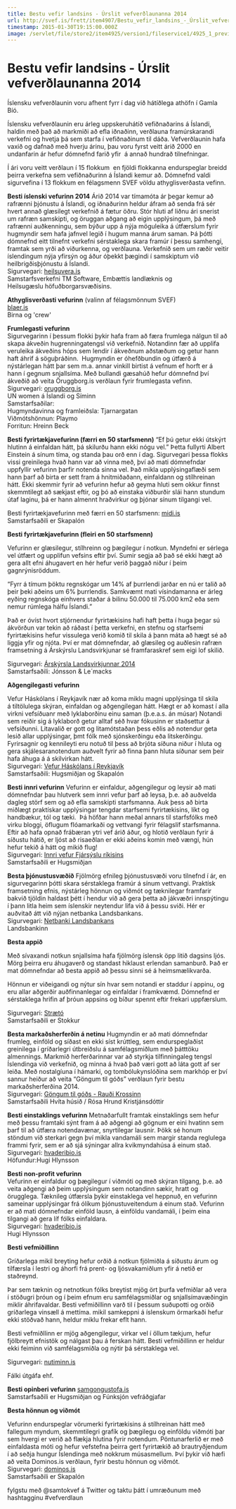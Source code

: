 ```yaml
---
title: Bestu vefir landsins - Úrslit vefverðlaunanna 2014
url: http://svef.is/frett/item4907/Bestu_vefir_landsins_-_Úrslit_vefverðlaunanna_2014
timestamp: 2015-01-30T19:15:00.000Z
image: /servlet/file/store2/item4925/version1/fileservice1/4925_1_preview.jpg
---
```


# Bestu vefir landsins - Úrslit vefverðlaunanna 2014

Íslensku vefverðlaunin voru afhent fyrr í dag við hátíðlega athöfn í Gamla Bíó.

Íslensku vefverðlaunin eru árleg uppskeruhátíð vefiðnaðarins á Íslandi, haldin með það að markmiði að efla iðnaðinn, verðlauna framúrskarandi verkefni og hvetja þá sem starfa í vefiðnaðinum til dáða. Vefverðlaunin hafa vaxið og dafnað með hverju árinu, þau voru fyrst veitt árið 2000 en undanfarin ár hefur dómnefnd farið yfir  á annað hundrað tilnefningar.

Í ári voru veitt verðlaun í 15 flokkum  en fjöldi flokkanna endurspeglar breidd þeirra verkefna sem vefiðnaðurinn á Íslandi kemur að. Dómnefnd valdi sigurvefina í 13 flokkum en félagsmenn SVEF völdu athyglisverðasta vefinn.

**Besti íslenski vefurinn 2014** Árið 2014 var tímamóta ár þegar kemur að rafrænni þjónustu á Íslandi, og iðnaðurinn heldur áfram að senda frá sér hvert annað glæsilegt verkefnið á fætur öðru. Stór hluti af liðnu ári snerist um rafræn samskipti, og öruggan aðgang að eigin upplýsingum, þá með rafrænni auðkenningu, sem býður upp á nýja möguleika á útfærslum fyrir hugmyndir sem hafa jafnvel legið í hugum manna árum saman. Þá þótti dómnefnd eitt tilnefnt verkefni sérstaklega skara framúr í þessu samhengi, framtak sem yrði að viðurkenna, og verðlauna. Verkefnið sem um ræðir veitir íslendingum nýja yfirsýn og áður óþekkt þægindi í samskiptum við heilbrigðisþjónustu á Íslandi.  
Sigurvegari: [heilsuvera.is](http://www.heilsuvera.is)  
Samstarfsverkefni TM Software, Embættis landlæknis og Heilsugæslu höfuðborgarsvæðisins.

**Athyglisverðasti vefurinn** (valinn af félagsmönnum SVEF)  
[blaer.is](http://www.blaer.is "Blær.is")  
Birna og 'crew'

**Frumlegasti vefurinn**  
Sigurvegarinn í þessum flokki þykir hafa fram að færa frumlega nálgun til að skapa ákveðin hugrenningatengsl við verkefnið. Notandinn fær að upplifa veruleika ákveðins hóps sem lendir í ákveðnum aðstæðum og getur hann haft áhrif á söguþráðinn.  Hugmyndin er óhefðbundin og útfærð á nýstárlegan hátt þar sem m.a. annar vinkill birtist á vefnum ef horft er á hann í gegnum snjallsíma. Með bullandi gæsahúð hefur dómnefnd því ákveðið að veita Öruggborg.is verðlaun fyrir frumlegasta vefinn.  
Sigurvegari: [oruggborg.is](http://www.oruggborg.is)  
UN women á Íslandi og Síminn  
Samstarfsaðilar:  
Hugmyndavinna og framleiðsla: Tjarnargatan  
Viðmótshönnun: Playmo  
Forritun: Hreinn Beck

**Besti fyrirtækjavefurinn (færri en 50 starfsmenn)** “Ef þú getur ekki útskýrt hlutinn á einfaldan hátt, þá skilurðu hann ekki nógu vel.” Þetta fullyrti Albert Einstein á sínum tíma, og standa þau orð enn í dag. Sigurvegari þessa flokks vissi greinilega hvað hann var að vinna með, því að mati dómnefndar uppfyllir vefurinn þarfir notenda sinna vel. Það mikla upplýsingaflæði sem hann þarf að birta er sett fram á hnitmiðaðann, einfaldann og stílhreinan hátt. Ekki skemmir fyrir að vefurinn hefur að geyma hluti sem okkur finnst skemmtilegt að sækjast eftir, og þó að einstaka viðburðir slái hann stundum útaf laginu, þá er hann almennt hraðvirkur og þjónar sínum tilgangi vel.

Besti fyrirtækjavefurinn með færri en 50 starfsmenn: [midi.is](midi.is)  
Samstarfsaðili er Skapalón

**Besti fyrirtækjavefurinn (fleiri en 50 starfsmenn)** 

Vefurinn er glæsilegur, stílhreinn og þægilegur í notkun. Myndefni er sérlega vel útfært og upplifun vefsins eftir því. Sumir segja að það sé ekki hægt að gera allt efni áhugavert en hér hefur verið þaggað niður í þeim gagnrýnisröddum.

“Fyrr á tímum þöktu regnskógar um 14% af þurrlendi jarðar en nú er talið að þeir þeki aðeins um 6% þurrlendis. Samkvæmt mati vísindamanna er árleg eyðing regnskóga einhvers staðar á bilinu 50.000 til 75.000 km2 eða sem nemur rúmlega hálfu Íslandi.”

Það er óvíst hvort stjórnendur fyrirtækisins hafi haft þetta í huga þegar sú ákvörðun var tekin að ráðast í þetta verkefni, en stefnu og starfsemi fyrirtækisins hefur vissulega verið komið til skila á þann máta að hægt sé að liggja yfir og njóta. Því er mat dómnefndar, að glæsileg og auðlesin rafræn framsetning á Árskýrslu Landsvirkjunar sé framfaraskref sem eigi lof skilið.

Sigurvegari: [Árskýrsla Landsvirkjunnar 2014](http://arsskyrsla2013.landsvirkjun.is/ "Ársskýrsla Landsvirkjunar")  
Samstarfsaðili: Jónsson & Le´macks

**Aðgengilegasti vefurinn**

Vefur Háskólans í Reykjavík nær að koma miklu magni upplýsinga til skila á tiltölulega skýran, einfaldan og aðgengilegan hátt. Hægt er að komast í alla virkni vefsíðuanr með lyklaborðinu einu saman (þ.e.a.s. án músar) Notandi sem reiðir sig á lyklaborð getur alltaf séð hvar fókusinn er staðsettur á vefsíðunni. Litavalið er gott og litamótstaðan þess eðlis að notendur geta lesið allar upplýsingar, þmt fólk með sjónskerðingu eða litskerðingu. Fyrirsagnir og kennileyti eru notuð til þess að brjóta síðuna niður í hluta og gera skjálesaranotendum auðvelt fyrir að finna þann hluta síðunar sem þeir hafa áhuga á á skilvirkan hátt.  
Sigurvegari: [Vefur Háskólans í Reykjavík](http://www.ru.is "Vefur H'askóla Íslands")  
Samstarfsaðili: Hugsmiðjan og Skapalón

**Besti innri vefurinn** Vefurinn er einfaldur, aðgengilegur og leysir að mati dómnefndar þau hlutverk sem innri vefur þarf að leysa, þ.e. að auðvelda dagleg störf sem og að efla samskipti starfsmanna. Auk þess að birta miðlægt praktískar upplýsingar tengdar starfsemi fyrirtækisins, líkt og handbækur, tól og tæki.  Þá höfðar hann meðal annars til starfsfólks með virku bloggi, öflugum flóamarkaði og vettvangi fyrir félagslíf starfsmanna. Eftir að hafa opnað frábæran ytri vef árið áður, og hlotið verðlaun fyrir á síðustu hátið, er ljóst að risaeðlan er ekki aðeins komin með vængi, hún hefur tekið á hátt og mikið flug!  
Sigurvegari: [Innri vefur Fjársýslu ríkisins](http://www.fjs.is/)  
Samstarfsaðili er Hugsmiðjan

**Besta þjónustusvæðið** Fjölmörg efnileg þjónustusvæði voru tilnefnd í ár, en sigurvegarinn þótti skara sérstaklega framúr á sínum vettvangi. Praktísk framsetning efnis, nýstárleg hönnun og viðmót og tæknilegar framfarir bakvið tjöldin haldast þétt í hendur við að gera þetta að jákvæðri innspýtingu í þann litla heim sem íslenskir neytendur lifa við á þessu sviði. Hér er auðvitað átt við nýjan netbanka Landsbankans.  
Sigurvegari: [Netbanki Landsbankans](http://www.landsbankinn.is/)  
Landsbankinn

**Besta appið** 

Með sívaxandi notkun snjallsíma hafa fjölmörg íslensk öpp litið dagsins ljós. Mörg þeirra eru áhugaverð og standast hiklaust erlendan samanburð. Það er mat dómnefndar að besta appið að þessu sinni sé á heimsmælikvarða.

Hönnun er viðeigandi og nýtur sín hvar sem notandi er staddur í appinu, og eru allar aðgerðir auðfinnanlegar og einfaldar í framkvæmd. Dómnefnd er sérstaklega hrifin af þróun appsins og bíður spennt eftir frekari uppfærslum.

Sigurvegari: [Strætó](http://www.straeto.is "Strætó")  
Samstarfsaðili er Stokkur

**Besta markaðsherferðin á netinu** Hugmyndin er að mati dómnefndar frumleg, einföld og síðast en ekki síst krúttleg, sem endurspeglaðist greinilega í gríðarlegri útbreiðslu á samfélagsmiðlum með þátttöku almennings. Markmið herferðarinnar var að styrkja tilfinningaleg tengsl Íslendinga við verkefnið, og minna á hvað það væri gott að láta gott af ser leiða. Með nostalgíuna í hámarki, og tombólukynslóðina sem markhóp er því sannur heiður að veita “Göngum til góðs” verðlaun fyrir bestu markaðsherferðina 2014.  
Sigurvegari: [Göngum til góðs - Rauði Krossinn](http://www.raudikrossinn.is/flex/gtg/)  
Samstarfsaðili Hvíta húsið / Rósa Hrund Kristjánsdóttir

**Besti einstaklings vefurinn** Metnaðarfullt framtak einstaklings sem hefur með þessu framtaki sýnt fram á að aðgengi að gögnum er eini hvatinn sem þarf til að útfæra notendavænar, snyrtilegar lausnir. Þökk sé honum stöndum við sterkari gegn því mikla vandamáli sem margir standa reglulega frammi fyrir, sem er að sjá sýningar allra kvikmyndahúsa á einum stað.  
Sigurvegari: [hvaderibio.is](http://www.hvaderibio.is)  
Höfundur:Hugi Hlynsson

**Besti non-profit vefurinn**  
Vefurinn er einfaldur og þægilegur í viðmóti og með skýran tilgang, þ.e. að veita aðgengi að þeim upplýsingum sem notandinn sækir, hratt og örugglega. Tæknileg útfærsla þykir einstaklega vel heppnuð, en vefurinn sameinar upplýsingar frá ólíkum þjónustuveitendum á einum stað. Vefurinn er að mati dómnefndar einföld lausn, á einföldu vandamáli, í þeim eina tilgangi að gera líf fólks einfaldara.  
Sigurvegari: [hvaderibio.is](http://www.hvaderibio.is)  
Hugi Hlynsson

**Besti vefmiðillinn**

Gríðarlega mikil breyting hefur orðið á notkun fjölmiðla á síðustu árum og tilfærsla í lestri og áhorfi frá prent- og ljósvakamiðlum yfir á netið er staðreynd.

Þar sem tæknin og netnotkun fólks breytist mjög ört þurfa vefmiðlar að vera í stöðugri þróun og í þeim efnum eru samfélagsmiðlar og snjallsímavæðingin miklir áhrifavaldar. Besti vefmiðillinn varð til í þessum suðupotti og orðið gríðarlega vinsæll á mettíma. mikil samkeppni á íslenskum örmarkaði hefur ekki stöðvað hann, heldur miklu frekar eflt hann.

Besti vefmiðllinn er mjög aðgengilegur, virkar vel í öllum tækjum, hefur fjölbreytt efnistök og nálgast þau á ferskan hátt. Besti vefmiðillinn er heldur ekki feiminn við samfélagsmiðla og nýtir þá sérstaklega vel.

Sigurvegari: [nutiminn.is](http://www.nutiminn.is)

Fálki útgáfa ehf.

**Besti opinberi vefurinn** [samgongustofa.is](http://www.samgongustofa.is)  
Samstarfsaðili er Hugsmiðjan og Fúnksjón vefráðgjafar

**Besta hönnun og viðmót** 

Vefurinn endurspeglar vörumerki fyrirtækisins á stílhreinan hátt með fallegum myndum, skemmtilegri grafík og þægilegu og einföldu viðmóti þar sem hvergi er verið að flækja hlutina fyrir notendum. Pöntunarferlið er með einfaldasta móti og hefur vefstefna þeirra gert fyrirtækið að brautryðjendum í að seðja hungur Íslendinga með nokkrum músasmellum. Því þykir við hæfi að veita Dominos.is verðlaun, fyrir bestu hönnun og viðmót.  
Sigurvegari: [dominos.is](http://www.dominos.is)  
Samstarfsaðili er Skapalón

fylgstu með @samtokvef á Twitter og taktu þátt í umræðunum með hashtagginu #vefverdlaun
